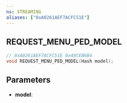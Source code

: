 ```yaml
---
ns: STREAMING
aliases: ["0xA0261AEF7ACFC51E"]
---
```

## REQUEST_MENU_PED_MODEL

```c
// 0xA0261AEF7ACFC51E 0x48CEB6B4
void REQUEST_MENU_PED_MODEL(Hash model);
```

## Parameters
* **model**: 

